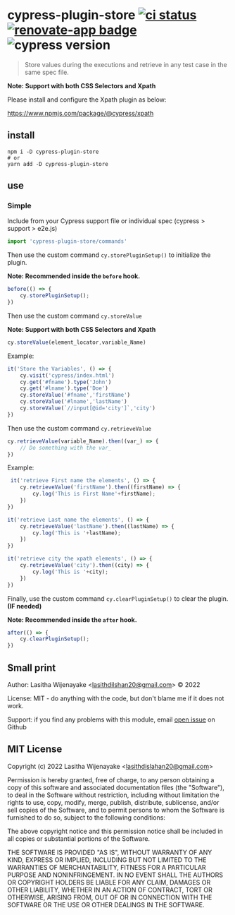 # cypress-plugin-store [![ci status][ci image]][ci url] [![renovate-app badge][renovate-badge]][renovate-app] ![cypress version](https://img.shields.io/badge/cypress-12.1.0-brightgreen)

> Store values during the executions and retrieve in any test case in the same spec file.

**Note: Support with both CSS  Selectors and Xpath**

Please install and configure the Xpath plugin as below:

https://www.npmjs.com/package/@cypress/xpath

## install

```
npm i -D cypress-plugin-store
# or
yarn add -D cypress-plugin-store
```

## use

### Simple

Include from your Cypress support file or individual spec (cypress > support > e2e.js)

```js
import 'cypress-plugin-store/commands'
```

Then use the custom command `cy.storePluginSetup()` to initialize the plugin.

**Note: Recommended inside the `before` hook.**

```js
before(() => {
    cy.storePluginSetup();
})
```

Then use the custom command `cy.storeValue`

**Note: Support with both CSS  Selectors and Xpath**

```js
cy.storeValue(element_locator,variable_Name)
```
Example:
```js
it('Store the Variables', () => {
    cy.visit('cypress/index.html')
    cy.get('#fname').type('John')
    cy.get('#lname').type('Doe')
    cy.storeValue('#fname','firstName')
    cy.storeValue('#lname','lastName')
    cy.storeValue(`//input[@id='city']`,'city')
})
```

Then use the custom command `cy.retrieveValue`

```js
cy.retrieveValue(variable_Name).then((var_) => {
    // Do something with the var_
})
```
Example:
```js
 it('retrieve First name the elements', () => {
    cy.retrieveValue('firstName').then((firstName) => {
        cy.log('This is First Name'+firstName);
    })
})

it('retrieve Last name the elements', () => {
    cy.retrieveValue('lastName').then((lastName) => {
        cy.log('This is '+lastName);
    })
})

it('retrieve city the xpath elements', () => {
    cy.retrieveValue('city').then((city) => {
        cy.log('This is '+city);
    })
})
```

Finally, use the custom command `cy.clearPluginSetup()` to clear the plugin. **(IF needed)**

**Note: Recommended inside the `after` hook.**

```js
after(() => {
    cy.clearPluginSetup();
})
```

[ci image]: https://github.com/lasithdilshan20/cypress-plugin-store/workflows/ci/badge.svg?branch=main
[ci url]: https://github.com/lasithdilshan20/cypress-plugin-store/actions
[renovate-badge]: https://img.shields.io/badge/renovate-app-blue.svg
[renovate-app]: https://renovateapp.com/

## Small print

Author: Lasitha Wijenayake &lt;lasithdilshan20@gmail.com&gt; &copy; 2022

License: MIT - do anything with the code, but don't blame me if it does not work.

Support: if you find any problems with this module, email
[open issue](https://github.com/lasithdilshan20/cypress-plugin-store/issues) on Github

## MIT License

Copyright (c) 2022 Lasitha Wijenayake &lt;lasithdislahan20@gmail.com&gt;

Permission is hereby granted, free of charge, to any person
obtaining a copy of this software and associated documentation
files (the "Software"), to deal in the Software without
restriction, including without limitation the rights to use,
copy, modify, merge, publish, distribute, sublicense, and/or sell
copies of the Software, and to permit persons to whom the
Software is furnished to do so, subject to the following
conditions:

The above copyright notice and this permission notice shall be
included in all copies or substantial portions of the Software.

THE SOFTWARE IS PROVIDED "AS IS", WITHOUT WARRANTY OF ANY KIND,
EXPRESS OR IMPLIED, INCLUDING BUT NOT LIMITED TO THE WARRANTIES
OF MERCHANTABILITY, FITNESS FOR A PARTICULAR PURPOSE AND
NONINFRINGEMENT. IN NO EVENT SHALL THE AUTHORS OR COPYRIGHT
HOLDERS BE LIABLE FOR ANY CLAIM, DAMAGES OR OTHER LIABILITY,
WHETHER IN AN ACTION OF CONTRACT, TORT OR OTHERWISE, ARISING
FROM, OUT OF OR IN CONNECTION WITH THE SOFTWARE OR THE USE OR
OTHER DEALINGS IN THE SOFTWARE.